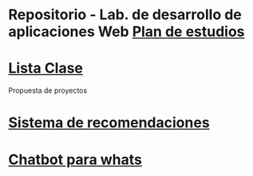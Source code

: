 # Repositorio - Lab. de desarrollo de aplicaciones Web	[Plan de estudios](https://samp.itesm.mx/Materias/VistaPreliminarMateria?clave=TC3052&lang=ES)
# [Lista Clase](https://docs.google.com/spreadsheets/d/12UgUm95aptvAM8YauZtubOUSCxVOs6gMaKkr-nXQ9Ek/edit?usp=sharing)


Propuesta de proyectos
# [Sistema de recomendaciones](https://unipython.com/como-desarrollar-un-sistema-de-recomendacion-en-python/)
# [Chatbot para whats](https://www.twilio.com/blog/crear-un-chatbot-de-whatsapp-con-python-flask-y-twilio)
